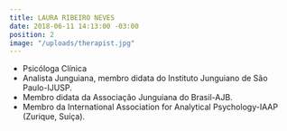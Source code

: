 ```yaml
---
title: LAURA RIBEIRO NEVES
date: 2018-06-11 14:13:00 -03:00
position: 2
image: "/uploads/therapist.jpg"
---
```


* Psicóloga Clínica
* Analista Junguiana, membro didata do Instituto Junguiano de São Paulo-IJUSP.
* Membro didata da Associação Junguiana do Brasil-AJB.
* Membro da International Association for Analytical Psychology-IAAP (Zurique, Suíça).